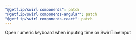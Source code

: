 ```yaml
---
"@getflip/swirl-components": patch
"@getflip/swirl-components-angular": patch
"@getflip/swirl-components-react": patch
---
```


Open numeric keyboard when inputing time on SwirlTimeInput
